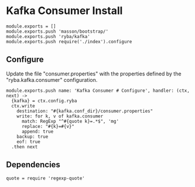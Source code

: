
# Kafka Consumer Install

    module.exports = []
    module.exports.push 'masson/bootstrap/'
    module.exports.push 'ryba/kafka'
    module.exports.push require('./index').configure

## Configure

Update the file "consumer.properties" with the properties defined by the
"ryba.kafka.consumer" configuration.

    module.exports.push name: 'Kafka Consumer # Configure', handler: (ctx, next) ->
      {kafka} = ctx.config.ryba
      ctx.write
        destination: "#{kafka.conf_dir}/consumer.properties"
        write: for k, v of kafka.consumer
          match: RegExp "^#{quote k}=.*$", 'mg'
          replace: "#{k}=#{v}"
          append: true
        backup: true
        eof: true
      .then next

## Dependencies

    quote = require 'regexp-quote'
